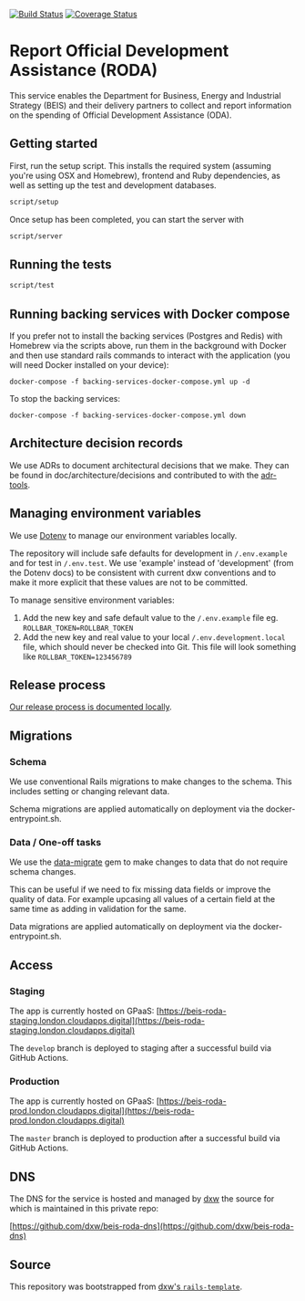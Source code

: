 [![Build Status](https://github.com/UKGovernmentBEIS/beis-report-official-development-assistance/workflows/CI/badge.svg?branch=develop)](https://github.com/UKGovernmentBEIS/beis-report-official-development-assistance/actions?query=branch%3Adevelop)
[![Coverage Status](https://coveralls.io/repos/github/UKGovernmentBEIS/beis-report-official-development-assistance/badge.svg?branch=develop)](https://coveralls.io/github/UKGovernmentBEIS/beis-report-official-development-assistance?branch=develop)

# Report Official Development Assistance (RODA)

This service enables the Department for Business, Energy and Industrial Strategy (BEIS) and their delivery partners to collect and report information on the spending of Official Development Assistance (ODA).

## Getting started

First, run the setup script. This installs the required system (assuming you're using OSX and Homebrew), frontend and Ruby dependencies, as well as setting up the test and development databases.

```bash
script/setup
```

Once setup has been completed, you can start the server with

```bash
script/server
```

## Running the tests

```bash
script/test
```

## Running backing services with Docker compose

If you prefer not to install the backing services (Postgres and Redis) with
Homebrew via the scripts above, run them in the background with Docker and
then use standard rails commands to interact with the application (you will need
Docker installed on your device):

````
docker-compose -f backing-services-docker-compose.yml up -d
````

To stop the backing services:

````
docker-compose -f backing-services-docker-compose.yml down
````

## Architecture decision records

We use ADRs to document architectural decisions that we make. They can be found in doc/architecture/decisions and contributed to with the [adr-tools](https://github.com/npryce/adr-tools).

## Managing environment variables

We use [Dotenv](https://github.com/bkeepers/dotenv) to manage our environment variables locally.

The repository will include safe defaults for development in `/.env.example` and for test in `/.env.test`. We use 'example' instead of 'development' (from the Dotenv docs) to be consistent with current dxw conventions and to make it more explicit that these values are not to be committed.

To manage sensitive environment variables:

1. Add the new key and safe default value to the `/.env.example` file eg. `ROLLBAR_TOKEN=ROLLBAR_TOKEN`
2. Add the new key and real value to your local `/.env.development.local` file, which should never be checked into Git. This file will look something like `ROLLBAR_TOKEN=123456789`

## Release process

[Our release process is documented locally](/doc/deployment-process.md).

## Migrations

### Schema

We use conventional Rails migrations to make changes to the schema. This includes setting or changing relevant data.

Schema migrations are applied automatically on deployment via the docker-entrypoint.sh.

### Data / One-off tasks

We use the [data-migrate](https://github.com/ilyakatz/data-migrate) gem to make changes to data that do not require schema changes.

This can be useful if we need to fix missing data fields or improve the quality of data. For example upcasing all values of a certain field at the same time as adding in validation for the same.

Data migrations are applied automatically on deployment via the docker-entrypoint.sh.

## Access

### Staging

The app is currently hosted on GPaaS: [https://beis-roda-staging.london.cloudapps.digital](https://beis-roda-staging.london.cloudapps.digital)

The `develop` branch is deployed to staging after a successful build via GitHub Actions.

### Production

The app is currently hosted on GPaaS: [https://beis-roda-prod.london.cloudapps.digital](https://beis-roda-prod.london.cloudapps.digital)

The `master` branch is deployed to production after a successful build via GitHub Actions.

## DNS

The DNS for the service is hosted and managed by [dxw](https://dxw.com) the
source for which is maintained in this private repo:

[https://github.com/dxw/beis-roda-dns](https://github.com/dxw/beis-roda-dns)



## Source

This repository was bootstrapped from [dxw's `rails-template`](https://github.com/dxw/rails-template).
